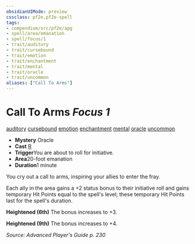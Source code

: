 ```yaml
---
obsidianUIMode: preview
cssclass: pf2e,pf2e-spell
tags:
- compendium/src/pf2e/apg
- spell/area/emanation
- spell/focus/1
- trait/auditory
- trait/cursebound
- trait/emotion
- trait/enchantment
- trait/mental
- trait/oracle
- trait/uncommon
aliases: ["Call To Arms"]
---
```

# Call To Arms *Focus 1*   
[auditory](/rules/traits/auditory.md)  [cursebound](/rules/traits/cursebound-apg.md)  [emotion](/rules/traits/emotion.md)  [enchantment](/rules/traits/enchantment.md)  [mental](/rules/traits/mental.md)  [oracle](/rules/traits/oracle-apg.md)  [uncommon](/rules/traits/uncommon.md)  

- **Mystery** Oracle
- **Cast** [R](/rules/core-rulebook/chapter-9-playing-the-game.md#Actions "Reaction") 
- **Trigger**You are about to roll for initiative.
- **Area**20-foot emanation
- **Duration**1 minute

You cry out a call to arms, inspiring your allies to enter the fray.

Each ally in the area gains a +2 status bonus to their initiative roll and gains temporary Hit Points equal to the spell's level; these temporary Hit Points last for the spell's duration.

**Heightened (6th)** The bonus increases to +3.

**Heightened (9th)** The bonus increases to +4.

*Source: Advanced Player's Guide p. 230*